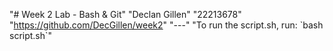 "# Week 2 Lab - Bash & Git" 
"Declan Gillen" 
"22213678"
"https://github.com/DecGillen/week2"
"---" 
"To run the script.sh, run: \`bash script.sh\`" 
